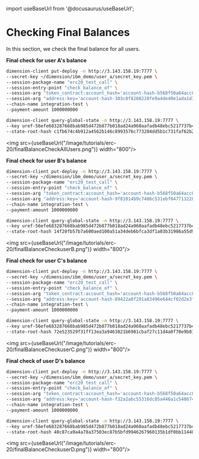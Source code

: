 import useBaseUrl from '@docusaurus/useBaseUrl';

# Checking Final Balances

In this section, we check the final balance for all users.

**Final check for user A's balance**

```bash
dimension-client put-deploy -n http://3.143.158.19:7777 \
--secret-key ~/dimension/ibm_demo/user_a/secret_key.pem \
--session-package-name "erc20_test_call" \
--session-entry-point "check_balance_of" \
--session-arg "token_contract:account_hash='account-hash-b568f50a64acc8bbe43462ffe243849a88111060b228dacb8f08d42e26985180'" \
--session-arg "address:key='account-hash-303c0f8208220fe9a4de40e1ada1d35fdd6c678877908f01fddb2a56502d67fd'" \
--chain-name integration-test \
--payment-amount 1000000000
```

```bash
dimension-client query-global-state -n http://3.143.158.19:7777 \
--key uref-56efe683287668bab985d472b877b018ad24a960aafadb48ebc5217737b45c85-007 \
--state-root-hash c1fb674c4b912a4562b146c8993576c773204dd5b1c731faf62b26386e34a373
```

<img src={useBaseUrl("/image/tutorials/erc-20/finalBalanceCheckAllUsers.png")} width="800"/>

**Final check for user B's balance**

```bash
dimension-client put-deploy -n http://3.143.158.19:7777 \
--secret-key ~/dimension/ibm_demo/user_a/secret_key.pem \
--session-package-name "erc20_test_call" \
--session-entry-point "check_balance_of" \
--session-arg "token_contract:account_hash='account-hash-b568f50a64acc8bbe43462ffe243849a88111060b228dacb8f08d42e26985180'" \
--session-arg "address:key='account-hash-9f81014b9c7406c531ebf0477132283f4eb59143d7903a2fae54358b26cea44b'" \
--chain-name integration-test \
--payment-amount 1000000000
```

```bash
dimension-client query-global-state -n http://3.143.158.19:7777 \
--key uref-56efe683287668bab985d472b877b018ad24a960aafadb48ebc5217737b45c85-007 \
--state-root-hash 14f20fb57b7a600aed100a51a34deb6bfca3df1a03b31986a55d9f704ec48701
```

<img src={useBaseUrl("/image/tutorials/erc-20/finalBalanceCheckuserB.png")} width="800"/>

**Final check for user C's balance**

```bash
dimension-client put-deploy -n http://3.143.158.19:7777 \
--secret-key ~/dimension/ibm_demo/user_a/secret_key.pem \
--session-package-name "erc20_test_call" \
--session-entry-point "check_balance_of" \
--session-arg "token_contract:account_hash='account-hash-b568f50a64acc8bbe43462ffe243849a88111060b228dacb8f08d42e26985180'" \
--session-arg "address:key='account-hash-89422a0f291a83496e644cf02d2e3f9d6cbc5f7c877b6ba9f4ddfab8a84c2670'" \
--chain-name integration-test \
--payment-amount 1000000000
```

```bash
dimension-client query-global-state -n http://3.143.158.19:7777 \
--key uref-56efe683287668bab985d472b877b018ad24a960aafadb48ebc5217737b45c85-007 \
--state-root-hash 72e523529f31ff13ea3a9463821b6981cbaf27c11d4a0f70e9b81127bb12e0c7
```

<img src={useBaseUrl("/image/tutorials/erc-20/finalBalanceCheckuserC.png")} width="800"/>

**Final check of user D's balance**

```bash
dimension-client put-deploy -n http://3.143.158.19:7777 \
--secret-key ~/dimension/ibm_demo/user_a/secret_key.pem \
--session-package-name "erc20_test_call" \
--session-entry-point "check_balance_of" \
--session-arg "token_contract:account_hash='account-hash-b568f50a64acc8bbe43462ffe243849a88111060b228dacb8f08d42e26985180'" \
--session-arg "address:key='account-hash-f32a2abc55316dc85a446a1c548674e03757974aaaf86e8b7d29947ae148eeca'" \
--chain-name integration-test \
--payment-amount 1000000000
```

```bash
dimension-client query-global-state -n http://3.143.158.19:7777 \
--key uref-56efe683287668bab985d472b877b018ad24a960aafadb48ebc5217737b45c85-007 \
--state-root-hash 40c87ca9a4a78a37503ec87b5bfd9946267960135b1df0bb114403c18da4057d
```

<img src={useBaseUrl("/image/tutorials/erc-20/finalBalanceCheckuserD.png")} width="800"/>
